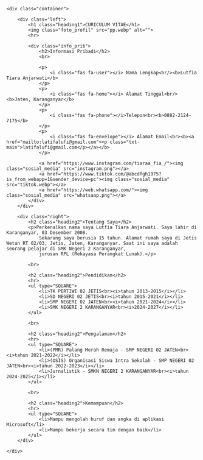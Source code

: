 <!DOCTYPE html>
<html lang="en">
<head>
    <meta charset="UTF-8">
    <meta name="viewport" content="width=device-width, initial-scale=1.0">
    <title>cv</title>
    <link rel="stylesheet" href="cv.css">
    <link rel="stylesheet" href="https://cdnjs.cloudflare.com/ajax/libs/font-awesome/6.0.0-beta3/css/all.min.css">
</head>
<body class="body">
    
    <div class="container">

        <div class="left">
            <h1 class="heading1">CURICULUM VITAE</h1>
            <img class="foto_profil" src="pp.webp" alt="">
            <hr>

            <div class="info_prib">
                <h2>Informasi Pribadi</h2>
                <br>
            
                <p>
                    <i class="fas fa-user"></i> Nama Lengkap<br/><b>Lutfia Tiara Anjarwati</b>
                </p>
                <p>
                    <i class="fas fa-home"></i> Alamat Tinggal<br/><b>Jaten, Karanganyar</b>
                </p>
                <p>
                    <i class="fas fa-phone"></i>Telepon<br><b>0882-2124-7175</b>
                </p>
                <p>
                    <i class="fas fa-envelope"></i> Alamat Email<br><b><a href="mailto:latifalufi@gmail.com"><p class="txt-main">latifalufi@gmail.com</p></a></b>
                </p>

                <a href="https://www.instagram.com/tiaraa_fia_/"><img class="sosial_media" src="instagram.png"></a>
                <a href="https://www.tiktok.com/@abcdfgh1975?is_from_webapp=1&sender_device=pc"><img class="sosial_media" src="tiktok.webp"></a>
                <a href="https://web.whatsapp.com/"><img class="sosial_media" src="whatsaap.png"></a>
            </div>
        </div>

        <div class="right">
            <h2 class="heading2">Tentang Saya</h2>
            <p>Perkenalkan nama saya Lutfia Tiara Anjarwati. Saya lahir di Karanganyar, 03 Desember 2008.
                Sekarang saya berusia 15 tahun. Alamat rumah saya di Jetis Wetan RT 02/03, Jetis, Jaten, Karanganyar. Saat ini saya adalah seorang pelajar di SMK Negeri 2 Karanganyar,
                jurusan RPL (Rekayasa Perangkat Lunak).</p>

            <br>

            <h2 class="heading2">Pendidikan</h2>
            <hr>
            <ul type="SQUARE">
                <li>TK PERTIWI 02 JETIS<br><i>tahun 2013-2015</i></li>
                <li>SD NEGERI 02 JETIS<br><i>tahun 2015-2021</i></li>
                <li>SMP NEGERI 02 JATEN<br><i>tahun 2021-2024</i></li>
                <li>SMK NEGERI 2 KARANGANYAR<br><i>2024-2027</i></li>
            </ul>

            <br>

            <h2 class="heading2">Pengalaman</h2>
            <hr>
            <ul type="SQUARE">
                <li>(PMR) Palang Merah Remaja - SMP NEGERI 02 JATEN<br><i>tahun 2021-2022</i></li>               
                <li>(OSIS) Organisasi Siswa Intra Sekolah - SMP NEGERI 02 JATEN<br><i>tahun 2022-2023</i></li>
                <li>Jurnalistik - SMKN NEGERI 2 KARANGANYAR<br><i>tahun 2024-2025</i></li>
            </ul>

            <br>

            <h2 class="heading2">Kemampuan</h2>
            <hr>
            <ul type="SQUARE">
                <li>Mampu mengolah huruf dan angka di aplikasi Microsoft</li>
                <li>Mampu bekerja secara tim dengan baik</li>
            </ul>
        </div>
        
    </div>
</body>
</html>

